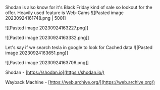 
Shodan is also know for it's Black Friday kind of sale so lookout for the offer.
Heavily used feature is Web-Cams
![[Pasted image 20230924161748.png | 500]]


![[Pasted image 20230924163227.png]]

![[Pasted image 20230924163332.png]]

Let's say if we search tesla in google to look for Cached data
![[Pasted image 20230924163651.png]]

![[Pasted image 20230924163706.png]]


Shodan - [https://shodan.io](https://shodan.io/)

Wayback Machine - [https://web.archive.org/](https://web.archive.org/)

